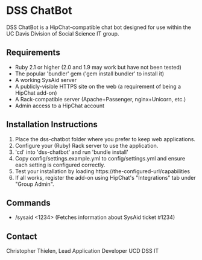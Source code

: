 DSS ChatBot
===========

DSS ChatBot is a HipChat-compatible chat bot designed for use within the
UC Davis Division of Social Science IT group.

Requirements
------------
 * Ruby 2.1 or higher (2.0 and 1.9 may work but have not been tested)
 * The popular 'bundler' gem ('gem install bundler' to install it)
 * A working SysAid server
 * A publicly-visible HTTPS site on the web (a requirement of being a HipChat add-on)
 * A Rack-compatible server (Apache+Passenger, nginx+Unicorn, etc.)
 * Admin access to a HipChat account

Installation Instructions
-------------------------
 1. Place the dss-chatbot folder where you prefer to keep web applications.
 2. Configure your (Ruby) Rack server to use the application.
 3. 'cd' into 'dss-chatbot' and run 'bundle install'
 4. Copy config/settings.example.yml to config/settings.yml and ensure each
    setting is configured correctly.
 5. Test your installation by loading https://the-configured-url/capabilities
 6. If all works, register the add-on using HipChat's "Integrations" tab under
    "Group Admin".

Commands
--------
 * /sysaid <1234> (Fetches information about SysAid ticket \#1234)

Contact
-------
Christopher Thielen, Lead Application Developer UCD DSS IT
